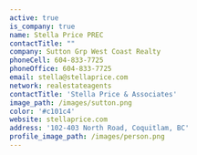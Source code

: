 ```yaml
---
active: true
is_company: true
name: Stella Price PREC
contactTitle: ""
company: Sutton Grp West Coast Realty
phoneCell: 604-833-7725
phoneOffice: 604-833-7725
email: stella@stellaprice.com
network: realestateagents
contactTitle: 'Stella Price & Associates'
image_path: /images/sutton.png
color: '#c101c4'
website: stellaprice.com
address: '102-403 North Road, Coquitlam, BC'
profile_image_path: /images/person.png
---
```

